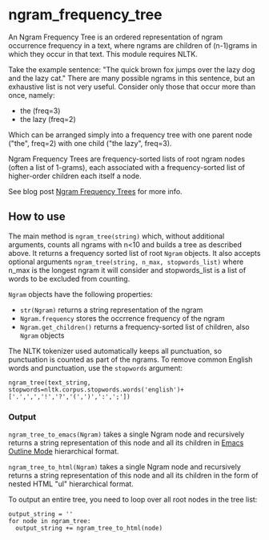 # ngram_frequency_tree


An Ngram Frequency Tree is an ordered representation of ngram occurrence frequency in a text, where ngrams are children of (n-1)grams in which they occur in that text. This module requires NLTK.


Take the example sentence: "The quick brown fox jumps over the lazy dog and the lazy cat." There are many possible ngrams in this sentence, but an exhaustive list is not very useful. Consider only those that occur more than once, namely:


- the (freq=3)
- the lazy (freq=2)


Which can be arranged simply into a frequency tree with one parent node ("the", freq=2) with one child ("the lazy", freq=3).

Ngram Frequency Trees are frequency-sorted lists of root ngram nodes (often a list of 1-grams), each associated with a frequency-sorted list of higher-order children each itself a node.

See blog post [Ngram Frequency Trees]() for more info.

## How to use

The main method is `ngram_tree(string)` which, without additional arguments, counts all ngrams with n<10 and builds a tree as described above. It returns a frequency sorted list of root `Ngram` objects. It also accepts optional arguments `ngram_tree(string, n_max, stopwords_list)` where n_max is the longest ngram it will consider and stopwords_list is a list of words to be excluded from counting.

`Ngram` objects have the following properties:

- `str(Ngram)` returns a string representation of the ngram
- `Ngram.frequency` stores the occrrence frequency of the ngram
- `Ngram.get_children()` returns a frequency-sorted list of children, also `Ngram` objects


The NLTK tokenizer used automatically keeps all punctuation, so punctuation is counted as part of the ngrams. To remove common English words and punctuation, use the `stopwords` argument:
```
ngram_tree(text_string, stopwords=nltk.corpus.stopwords.words('english')+['.',',','!','?','(',')',':',';'])
```


### Output

`ngram_tree_to_emacs(Ngram)` takes a single Ngram node and recursively returns a string representation of this node and all its children in [Emacs Outline Mode](https://www.emacswiki.org/emacs/OutlineMode) hierarchical format.


`ngram_tree_to_html(Ngram)` takes a single Ngram node and recursively returns a string representation of this node and all its children in the form of nested HTML "ul" hierarchical format.


To output an entire tree, you need to loop over all root nodes in the tree list:

```
output_string = ''
for node in ngram_tree:
  output_string += ngram_tree_to_html(node)
```
